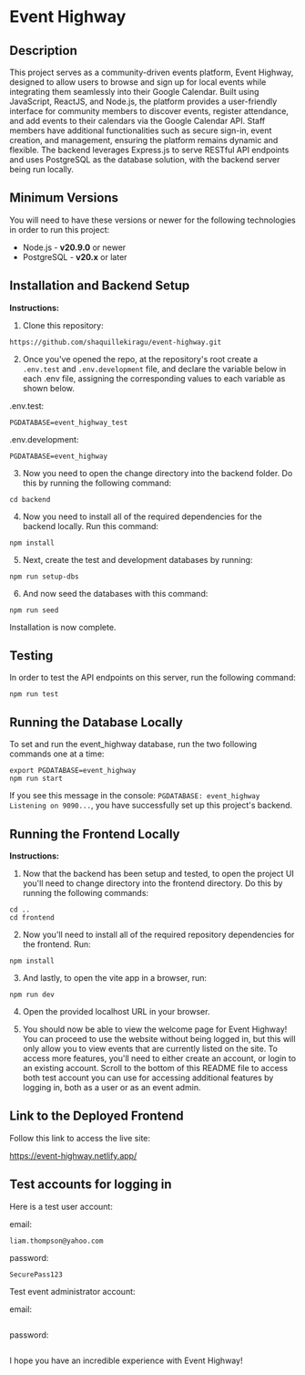 # Event Highway

## Description

This project serves as a community-driven events platform, Event Highway, designed to allow users to browse and sign up for local events while integrating them seamlessly into their Google Calendar. Built using JavaScript, ReactJS, and Node.js, the platform provides a user-friendly interface for community members to discover events, register attendance, and add events to their calendars via the Google Calendar API. Staff members have additional functionalities such as secure sign-in, event creation, and management, ensuring the platform remains dynamic and flexible. The backend leverages Express.js to serve RESTful API endpoints and uses PostgreSQL as the database solution, with the backend server being run locally.

## Minimum Versions

You will need to have these versions or newer for the following technologies in order to run this project:

- Node.js - **v20.9.0** or newer
- PostgreSQL - **v20.x** or later


## Installation and Backend Setup

**Instructions:**

1. Clone this repository:

```
https://github.com/shaquillekiragu/event-highway.git
```

2. Once you've opened the repo, at the repository's root create a `.env.test` and `.env.development` file, and declare the variable below in each .env file, assigning the corresponding values to each variable as shown below.

.env.test:

```
PGDATABASE=event_highway_test
```

.env.development:

```
PGDATABASE=event_highway
```

3. Now you need to open the change directory into the backend folder. Do this by running the following command:

```
cd backend
```

4. Now you need to install all of the required dependencies for the backend locally. Run this command:

```
npm install
```

5. Next, create the test and development databases by running:

```
npm run setup-dbs
```

6. And now seed the databases with this command:

```
npm run seed
```

Installation is now complete.


## Testing

In order to test the API endpoints on this server, run the following command:

```
npm run test
```


## Running the Database Locally

To set and run the event_highway database, run the two following commands one at a time:

```
export PGDATABASE=event_highway
npm run start
```

If you see this message in the console: ```PGDATABASE: event_highway Listening on 9090...```, you have successfully set up this project's backend.


## Running the Frontend Locally

**Instructions:**

1. Now that the backend has been setup and tested, to open the project UI you'll need to change directory into the frontend directory. Do this by running the following commands:

```
cd ..
cd frontend
```

2. Now you'll need to install all of the required repository dependencies for the frontend. Run:

```
npm install
```

3. And lastly, to open the vite app in a browser, run:

```
npm run dev
```

4. Open the provided localhost URL in your browser.

5. You should now be able to view the welcome page for Event Highway! You can proceed to use the website without being logged in, but this will only allow you to view events that are currently listed on the site. To access more features, you'll need to either create an account, or login to an existing account.
Scroll to the bottom of this README file to access both test account you can use for accessing additional features by logging in, both as a user or as an event admin.

## Link to the Deployed Frontend

Follow this link to access the live site:

https://event-highway.netlify.app/


## Test accounts for logging in

Here is a test user account:

email:
```
liam.thompson@yahoo.com
```

password:
```
SecurePass123
```

Test event administrator account:

email:
```

```
password:
```

```


I hope you have an incredible experience with Event Highway!

